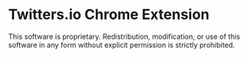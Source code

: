 # Twitters.io Chrome Extension

This software is proprietary. Redistribution, modification, or use of this software in any form without explicit permission is strictly prohibited.
